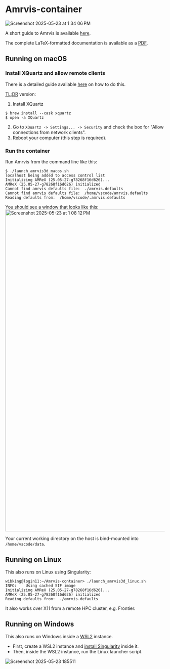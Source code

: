 # Amrvis-container

![Screenshot 2025-05-23 at 1 34 06 PM](https://github.com/user-attachments/assets/26c4c8df-4768-4cd7-ade5-15229741c501)

A short guide to Amrvis is available [here](https://amrex-codes.github.io/amrex/docs_html/Visualization.html#amrvis).

The complete LaTeX-formatted documentation is available as a [PDF](Amrvis.pdf).

## Running on macOS

### Install XQuartz and allow remote clients
There is a detailed guide available [here](https://gist.github.com/sorny/969fe55d85c9b0035b0109a31cbcb088#step-by-step-guide) on how to do this.

[TL;DR](https://en.wikipedia.org/wiki/TL;DR) version:
1. Install XQuartz
```console
$ brew install --cask xquartz
$ open -a XQuartz
```
2. Go to `XQuartz -> Settings... -> Security` and check the box for "Allow connections from network clients".
3. Reboot your computer (this step is required).

### Run the container
Run Amrvis from the command line like this:
```console
$ ./launch_amrvis3d_macos.sh
localhost being added to access control list
Initializing AMReX (25.05-27-g78268f16d626)...
AMReX (25.05-27-g78268f16d626) initialized
Cannot find amrvis defaults file:  ./amrvis.defaults
Cannot find amrvis defaults file:  /home/vscode/amrvis.defaults
Reading defaults from:  /home/vscode/.amrvis.defaults
```

You should see a window that looks like this:
<img width="1018" alt="Screenshot 2025-05-23 at 1 08 12 PM" src="https://github.com/user-attachments/assets/a0e6a573-b235-45da-a2ad-4fee69007b21" />

Your current working directory on the host is bind-mounted into `/home/vscode/data`.

## Running on Linux

This also runs on Linux using Singularity:
```
wibking@login11:~/Amrvis-container> ./launch_amrvis3d_linux.sh
INFO:    Using cached SIF image
Initializing AMReX (25.05-27-g78268f16d626)...
AMReX (25.05-27-g78268f16d626) initialized
Reading defaults from:  ./amrvis.defaults
```
It also works over X11 from a remote HPC cluster, e.g. Frontier.

## Running on Windows

This also runs on Windows inside a [WSL2](https://learn.microsoft.com/en-us/windows/wsl/install) instance.
* First, create a WSL2 instance and [install Singularity](https://docs.sylabs.io/guides/latest/admin-guide/installation.html#install-from-provided-rpm-deb-packages) inside it.
* Then, inside the WSL2 instance, run the Linux launcher script.

![Screenshot 2025-05-23 185511](https://github.com/user-attachments/assets/cf4cbf66-f153-4e45-8543-aa4afbd07514)
